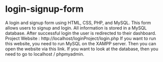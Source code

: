 # login-signup-form
 A login and signup form using HTML, CSS, PHP, and MySQL. This form allows users to signup and login. All information is stored in a MySQL database. After successful login the user is redirected to their dashboard. Project Website : http://localhost/loginProject/login.php   If you want to run this website, you need to run MySQL on the XAMPP server. Then you can open the website via this link. If you want to look at the database, then you need to go to localhost / phpmyadmin.
